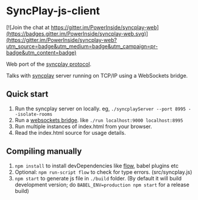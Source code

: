 # SyncPlay-js-client 

[![Join the chat at https://gitter.im/PowerInside/syncplay-web](https://badges.gitter.im/PowerInside/syncplay-web.svg)](https://gitter.im/PowerInside/syncplay-web?utm_source=badge&utm_medium=badge&utm_campaign=pr-badge&utm_content=badge)

Web port of the [syncplay protocol](http://syncplay.pl/about/protocol/).

Talks with [syncplay](http://syncplay.pl) server running on TCP/IP using a WebSockets bridge.

## Quick start

1. Run the syncplay server on locally. eg, `./syncplayServer --port 8995 --isolate-rooms`
2. Run a [websockets bridge](https://github.com/kanaka/websockify). like `./run localhost:9000 localhost:8995`
3. Run multiple instances of index.html from your browser.
4. Read the index.html source for usage details.

## Compiling manually

1. `npm install` to install devDependencies like [flow](https://flowtype.org/), babel plugins etc
2. Optional: `npm run-script flow` to check for type errors. (src/syncplay.js)
3. `npm start` to generate js file in `./build` folder. (By default it will build development version; do `BABEL_ENV=production npm start` for a release build)
